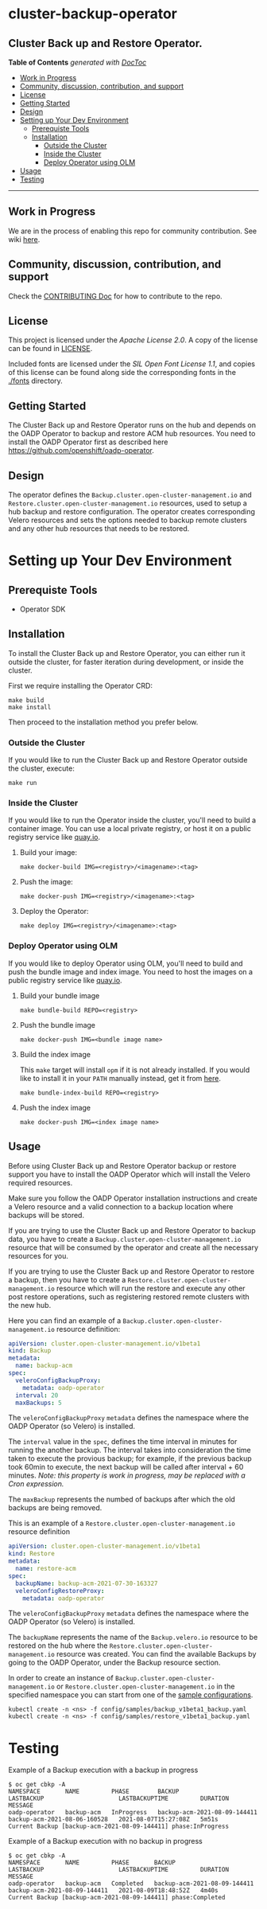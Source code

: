 # cluster-backup-operator
Cluster Back up and Restore Operator.
------

<!-- START doctoc generated TOC please keep comment here to allow auto update -->
<!-- DON'T EDIT THIS SECTION, INSTEAD RE-RUN doctoc TO UPDATE -->
**Table of Contents**  *generated with [DocToc](https://github.com/thlorenz/doctoc)*

  - [Work in Progress](#work-in-progress)
  - [Community, discussion, contribution, and support](#community-discussion-contribution-and-support)
  - [License](#license)
  - [Getting Started](#getting-started)
  - [Design](#design)
- [Setting up Your Dev Environment](#setting-up-your-dev-environment)
  - [Prerequiste Tools](#prerequiste-tools)
  - [Installation](#installation)
    - [Outside the Cluster](#outside-the-cluster)
    - [Inside the Cluster](#inside-the-cluster)
    - [Deploy Operator using OLM](#deploy-operator-using-olm)
- [Usage](#usage)
- [Testing](#testing)

<!-- END doctoc generated TOC please keep comment here to allow auto update -->

------

## Work in Progress
We are in the process of enabling this repo for community contribution. See wiki [here](https://open-cluster-management.io/concepts/architecture/).

## Community, discussion, contribution, and support

Check the [CONTRIBUTING Doc](CONTRIBUTING.md) for how to contribute to the repo.

## License

This project is licensed under the *Apache License 2.0*. A copy of the license can be found in [LICENSE](LICENSE).

Included fonts are licensed under the *SIL Open Font License 1.1*, and copies of this license can be found along side the corresponding fonts in the [./fonts](fonts) directory.

## Getting Started
The Cluster Back up and Restore Operator runs on the hub and depends on the OADP Operator to backup and restore ACM hub resources. You need to install the OADP Operator first as described here https://github.com/openshift/oadp-operator.

## Design
The operator defines the `Backup.cluster.open-cluster-management.io` and `Restore.cluster.open-cluster-management.io` resources, used to setup a hub backup and restore configuration.
The operator creates corresponding Velero resources and sets the options needed to backup remote clusters and any other hub resources that needs to be restored.


# Setting up Your Dev Environment

## Prerequiste Tools
- Operator SDK

## Installation

To install the Cluster Back up and Restore Operator, you can either run it outside the cluster,
for faster iteration during development, or inside the cluster.

First we require installing the Operator CRD:

```shell
make build
make install
```

Then proceed to the installation method you prefer below.

### Outside the Cluster

If you would like to run the Cluster Back up and Restore Operator outside the cluster, execute:

```shell
make run
```

### Inside the Cluster

If you would like to run the Operator inside the cluster, you'll need to build
a container image. You can use a local private registry, or host it on a public
registry service like [quay.io](https://quay.io).

1. Build your image:
    ```shell
    make docker-build IMG=<registry>/<imagename>:<tag>
    ```
1. Push the image:
    ```shell
    make docker-push IMG=<registry>/<imagename>:<tag>
    ```
1. Deploy the Operator:
    ```shell
    make deploy IMG=<registry>/<imagename>:<tag>
    ```

### Deploy Operator using OLM

If you would like to deploy Operator using OLM, you'll need to build and push the bundle image and index image. You need to host the images on a public registry service like [quay.io](https://quay.io).

1. Build your bundle image
    ```shell
    make bundle-build REPO=<registry>
    ```
1. Push the bundle image
    ```shell
    make docker-push IMG=<bundle image name>
    ```
1. Build the index image

    This `make` target will install `opm` if it is not already installed. If
    you would like to install it in your `PATH` manually instead, get it from
    [here](https://github.com/operator-framework/operator-registry/releases).
    ```shell
    make bundle-index-build REPO=<registry>
    ```
1. Push the index image
    ```shell
    make docker-push IMG=<index image name>
    ```

## Usage

Before using Cluster Back up and Restore Operator backup or restore support you have to install the OADP Operator which will install the Velero required resources. 

Make sure you follow the OADP Operator installation instructions and create a Velero resource and a valid connection to a backup location where backups will be stored.

If you are trying to use the Cluster Back up and Restore Operator to backup data, you have to create a `Backup.cluster.open-cluster-management.io` resource that will be consumed by the operator and create all the necessary resources for you.

If you are trying to use the Cluster Back up and Restore Operator to restore a backup, then you have to create a `Restore.cluster.open-cluster-management.io` resource which will run the restore and execute any other post restore operations, such as registering restored remote clusters with the new hub.

Here you can find an example of a `Backup.cluster.open-cluster-management.io` resource definition:

```yaml
apiVersion: cluster.open-cluster-management.io/v1beta1
kind: Backup
metadata:
  name: backup-acm
spec:
  veleroConfigBackupProxy: 
    metadata: oadp-operator
  interval: 20
  maxBackups: 5
```
The `veleroConfigBackupProxy` `metadata` defines the namespace where the OADP Operator (so Velero) is installed. 

The `interval` value in the `spec`, defines the time interval in minutes for running the another backup. The interval takes into consideration the time taken to execute the provious backup; for example, if the previous backup took 60min to execute, the next backup will be called after interval + 60 minutes. 
<i>Note: this property is work in progress, may be replaced with a Cron expression.</i>

The `maxBackup` represents the numbed of backups after which the old backups are being removed.


This is an example of a `Restore.cluster.open-cluster-management.io` resource definition

```yaml
apiVersion: cluster.open-cluster-management.io/v1beta1
kind: Restore
metadata:
  name: restore-acm
spec:
  backupName: backup-acm-2021-07-30-163327
  veleroConfigRestoreProxy:
    metadata: oadp-operator
```

The `veleroConfigBackupProxy` `metadata` defines the namespace where the OADP Operator (so Velero) is installed. 

The `backupName` represents the name of the `Backup.velero.io` resource to be restored on the hub where the  `Restore.cluster.open-cluster-management.io` resource was created.
You can find the available Backups by going to the OADP Operator, under the Backup resource section.

In order to create an instance of `Backup.cluster.open-cluster-management.io` or `Restore.cluster.open-cluster-management.io` in the specified namespace you can start from one of the [sample configurations](config/samples).

```shell
kubectl create -n <ns> -f config/samples/backup_v1beta1_backup.yaml
kubectl create -n <ns> -f config/samples/restore_v1beta1_backup.yaml
```

# Testing

Example of a Backup execution with a backup in progress

```
$ oc get cbkp -A
NAMESPACE       NAME         PHASE        BACKUP                         LASTBACKUP                     LASTBACKUPTIME         DURATION   MESSAGE
oadp-operator   backup-acm   InProgress   backup-acm-2021-08-09-144411   backup-acm-2021-08-06-160528   2021-08-07T15:27:08Z   5m51s      Current Backup [backup-acm-2021-08-09-144411] phase:InProgress

```
Example of a Backup execution with no backup in progress

```
$ oc get cbkp -A
NAMESPACE       NAME         PHASE       BACKUP                         LASTBACKUP                     LASTBACKUPTIME         DURATION   MESSAGE
oadp-operator   backup-acm   Completed   backup-acm-2021-08-09-144411   backup-acm-2021-08-09-144411   2021-08-09T18:48:52Z   4m40s      Current Backup [backup-acm-2021-08-09-144411] phase:Completed
```